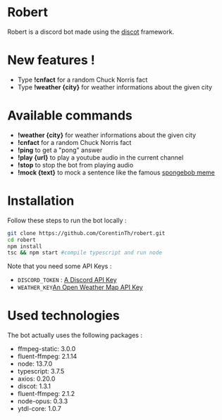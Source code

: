 # Robert
Robert is a discord bot made using the [discot](https://github.com/CorentinTh/discot/) framework.

# New features !
 - Type **!cnfact** for a random Chuck Norris fact
 - Type **!weather {city}** for weather informations about the given city

# Available commands
- **!weather {city}** for weather informations about the given city
- **!cnfact** for a random Chuck Norris fact
- **!ping** to get a "pong" answer
- **!play {url}** to play a youtube audio in the current channel
- **!stop** to stop the bot from playing audio
- **!mock {text}** to mock a sentence like the famous [spongebob meme](https://raw.githubusercontent.com/dhildebr/spongebob-case/master/memEs%20aRen't%20a%20SeRious%20SubjECt.jpg)

# Installation

Follow these steps to run the bot locally :
```sh
git clone https://github.com/CorentinTh/robert.git
cd robert
npm install
tsc && npm start #compile typescript and run node
```

Note that you need some API Keys :
- ```DISCORD_TOKEN``` : [A Discord API Key](https://discord.com/developers/applications)
- ```WEATHER_KEY```[An Open Weather Map API Key](https://openweathermap.org/price)
# Used technologies

The bot actually uses the following packages :
- ffmpeg-static: 3.0.0
- fluent-ffmpeg: 2.1.14
- node: 13.7.0
- typescript: 3.7.5
- axios: 0.20.0
- discot: 1.3.1
- fluent-ffmpeg: 2.1.2
- node-opus: 0.3.3
- ytdl-core: 1.0.7
